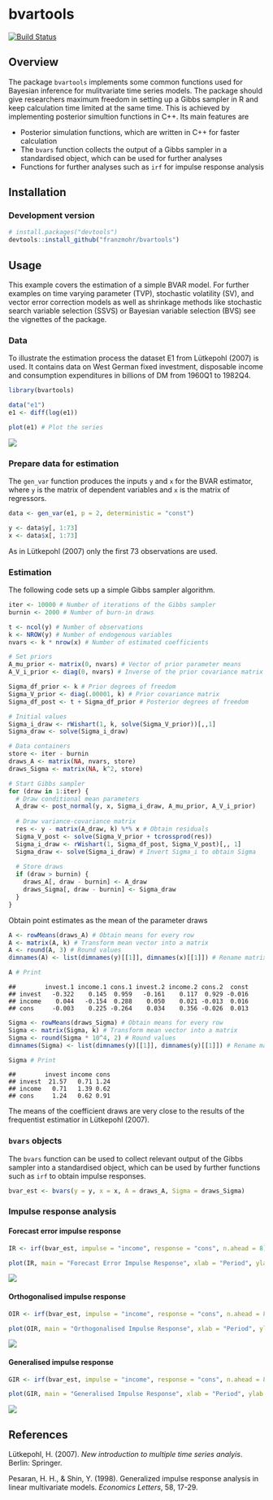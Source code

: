 
bvartools
=========

[![Build Status](https://travis-ci.org/franzmohr/bvartools.svg?branch=master)](https://travis-ci.org/franzmohr/bvartools)

Overview
--------

The package `bvartools` implements some common functions used for Bayesian inference for mulitvariate time series models. The package should give researchers maximum freedom in setting up a Gibbs sampler in R and keep calculation time limited at the same time. This is achieved by implementing posterior simultion functions in C++. Its main features are

-   Posterior simulation functions, which are written in C++ for faster calculation
-   The `bvars` function collects the output of a Gibbs sampler in a standardised object, which can be used for further analyses
-   Functions for further analyses such as `irf` for impulse response analysis

Installation
------------

### Development version

``` r
# install.packages("devtools")
devtools::install_github("franzmohr/bvartools")
```

Usage
-----

This example covers the estimation of a simple BVAR model. For further examples on time varying parameter (TVP), stochastic volatility (SV), and vector error correction models as well as shrinkage methods like stochastic search variable selection (SSVS) or Bayesian variable selection (BVS) see the vignettes of the package.

### Data

To illustrate the estimation process the dataset E1 from Lütkepohl (2007) is used. It contains data on West German fixed investment, disposable income and consumption expenditures in billions of DM from 1960Q1 to 1982Q4.

``` r
library(bvartools)

data("e1")
e1 <- diff(log(e1))

plot(e1) # Plot the series
```

<img src="README_files/figure-markdown_github/data-1.png" style="display: block; margin: auto;" />

### Prepare data for estimation

The `gen_var` function produces the inputs `y` and `x` for the BVAR estimator, where `y` is the matrix of dependent variables and `x` is the matrix of regressors.

``` r
data <- gen_var(e1, p = 2, deterministic = "const")

y <- data$y[, 1:73]
x <- data$x[, 1:73]
```

As in Lütkepohl (2007) only the first 73 observations are used.

### Estimation

The following code sets up a simple Gibbs sampler algorithm.

``` r
iter <- 10000 # Number of iterations of the Gibbs sampler
burnin <- 2000 # Number of burn-in draws

t <- ncol(y) # Number of observations
k <- NROW(y) # Number of endogenous variables
nvars <- k * nrow(x) # Number of estimated coefficients

# Set priors
A_mu_prior <- matrix(0, nvars) # Vector of prior parameter means
A_V_i_prior <- diag(0, nvars) # Inverse of the prior covariance matrix

Sigma_df_prior <- k # Prior degrees of freedom
Sigma_V_prior <- diag(.00001, k) # Prior covariance matrix
Sigma_df_post <- t + Sigma_df_prior # Posterior degrees of freedom

# Initial values
Sigma_i_draw <- rWishart(1, k, solve(Sigma_V_prior))[,,1]
Sigma_draw <- solve(Sigma_i_draw)

# Data containers
store <- iter - burnin
draws_A <- matrix(NA, nvars, store)
draws_Sigma <- matrix(NA, k^2, store)

# Start Gibbs sampler
for (draw in 1:iter) {
  # Draw conditional mean parameters
  A_draw <- post_normal(y, x, Sigma_i_draw, A_mu_prior, A_V_i_prior)
  
  # Draw variance-covariance matrix
  res <- y - matrix(A_draw, k) %*% x # Obtain residuals
  Sigma_V_post <- solve(Sigma_V_prior + tcrossprod(res))
  Sigma_i_draw <- rWishart(1, Sigma_df_post, Sigma_V_post)[,, 1]
  Sigma_draw <- solve(Sigma_i_draw) # Invert Sigma_i to obtain Sigma
  
  # Store draws
  if (draw > burnin) {
    draws_A[, draw - burnin] <- A_draw
    draws_Sigma[, draw - burnin] <- Sigma_draw
  }
}
```

Obtain point estimates as the mean of the parameter draws

``` r
A <- rowMeans(draws_A) # Obtain means for every row
A <- matrix(A, k) # Transform mean vector into a matrix
A <- round(A, 3) # Round values
dimnames(A) <- list(dimnames(y)[[1]], dimnames(x)[[1]]) # Rename matrix dimensions

A # Print
```

    ##        invest.1 income.1 cons.1 invest.2 income.2 cons.2  const
    ## invest   -0.322    0.145  0.959   -0.161    0.117  0.929 -0.016
    ## income    0.044   -0.154  0.288    0.050    0.021 -0.013  0.016
    ## cons     -0.003    0.225 -0.264    0.034    0.356 -0.026  0.013

``` r
Sigma <- rowMeans(draws_Sigma) # Obtain means for every row
Sigma <- matrix(Sigma, k) # Transform mean vector into a matrix
Sigma <- round(Sigma * 10^4, 2) # Round values
dimnames(Sigma) <- list(dimnames(y)[[1]], dimnames(y)[[1]]) # Rename matrix dimensions

Sigma # Print
```

    ##        invest income cons
    ## invest  21.57   0.71 1.24
    ## income   0.71   1.39 0.62
    ## cons     1.24   0.62 0.91

The means of the coefficient draws are very close to the results of the frequentist estimatior in Lütkepohl (2007).

### `bvars` objects

The `bvars` function can be used to collect relevant output of the Gibbs sampler into a standardised object, which can be used by further functions such as `irf` to obtain impulse responses.

``` r
bvar_est <- bvars(y = y, x = x, A = draws_A, Sigma = draws_Sigma)
```

### Impulse response analysis

#### Forecast error impulse response

``` r
IR <- irf(bvar_est, impulse = "income", response = "cons", n.ahead = 8)

plot(IR, main = "Forecast Error Impulse Response", xlab = "Period", ylab = "Response")
```

![](README_files/figure-markdown_github/feir-1.png)

#### Orthogonalised impulse response

``` r
OIR <- irf(bvar_est, impulse = "income", response = "cons", n.ahead = 8, type = "oir")

plot(OIR, main = "Orthogonalised Impulse Response", xlab = "Period", ylab = "Response")
```

![](README_files/figure-markdown_github/oir-1.png)

#### Generalised impulse response

``` r
GIR <- irf(bvar_est, impulse = "income", response = "cons", n.ahead = 8, type = "gir")

plot(GIR, main = "Generalised Impulse Response", xlab = "Period", ylab = "Response")
```

![](README_files/figure-markdown_github/gir-1.png)

References
----------

Lütkepohl, H. (2007). *New introduction to multiple time series analyis*. Berlin: Springer.

Pesaran, H. H., & Shin, Y. (1998). Generalized impulse response analysis in linear multivariate models. *Economics Letters*, 58, 17-29.

